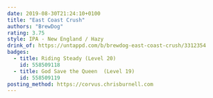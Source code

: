 ```yaml
---
date: 2019-08-30T21:24:10+0100
title: "East Coast Crush"
authors: "BrewDog"
rating: 3.75
style: IPA - New England / Hazy
drink_of: https://untappd.com/b/brewdog-east-coast-crush/3312354
badges:
  - title: Riding Steady (Level 20)
    id: 558509118
  - title: God Save the Queen  (Level 19)
    id: 558509119
posting_method: https://corvus.chrisburnell.com
---
```

